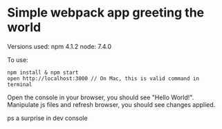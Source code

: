 # Simple webpack app greeting the world

Versions used:
npm 4.1.2 
node: 7.4.0

To use:
```
npm install & npm start
open http://localhost:3000 // On Mac, this is valid command in terminal
```

Open the console in your browser, you should see "Hello World!". Manipulate js files and refresh browser, you should see changes applied.

ps a surprise in dev console